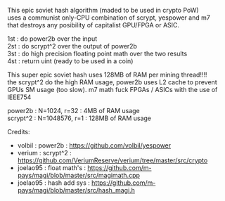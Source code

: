 This epic soviet hash algorithm (maded to be used in crypto PoW) \
uses a communist only-CPU combination of scrypt, yespower and m7  \
that destroys any posibility of capitalist GPU/FPGA or ASIC. 

1st : do power2b over the input \
2st : do scrypt^2 over the output of power2b \
3st : do high precision floating point math over the two results \
4st : return uint (ready to be used in a coin)

This super epic soviet hash uses 128MB of RAM per mining thread!!!! \
the scrypt^2 do the high RAM usage, power2b uses L2 cache to prevent \
GPUs SM usage (too slow). m7 math fuck FPGAs / ASICs with the use of \
IEEE754

power2b  : N=1024, r=32   : 4MB of RAM usage \
scrypt^2 : N=1048576, r=1 : 128MB of RAM usage

Credits:
- volbil   : power2b      : https://github.com/volbil/yespower 
- verium   : scrypt^2     : https://github.com/VeriumReserve/verium/tree/master/src/crypto 
- joelao95 : float math's : https://github.com/m-pays/magi/blob/master/src/magimath.cpp 
- joelao95 : hash add sys : https://github.com/m-pays/magi/blob/master/src/hash_magi.h 
